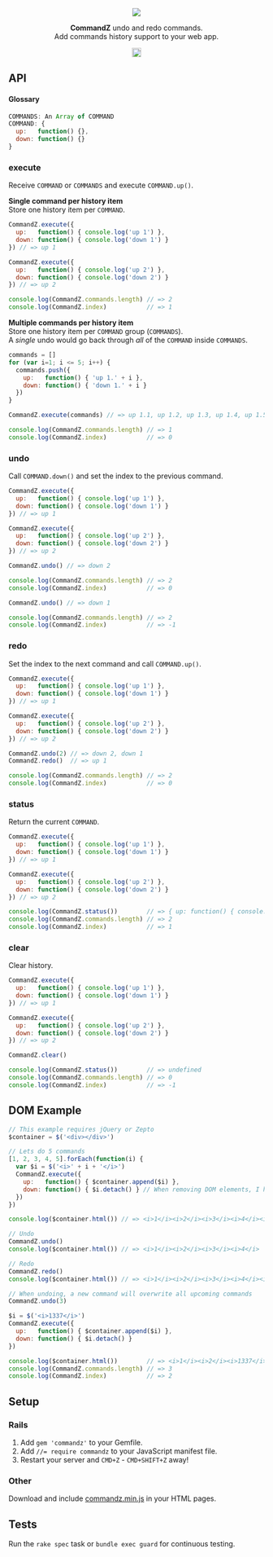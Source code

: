 <p align="center">
  <a href="https://github.com/EtienneLem/commandz">
    <img src="https://f.cloud.github.com/assets/436043/1047139/032acfc8-1059-11e3-8baa-d22caee7e517.png">
  </a>
</p>

<p align="center">
  <strong>CommandZ</strong> undo and redo commands.<br>
  Add commands history support to your web app.
</p>

<p align="center">
  <a href="http://badge.fury.io/rb/commandz"><img src="https://badge.fury.io/rb/commandz@2x.png" alt="Gem Version" height="18"></a>
</p>

## API
#### Glossary
```js
COMMANDS: An Array of COMMAND
COMMAND: {
  up:   function() {},
  down: function() {}
}
```

### execute
Receive `COMMAND` or `COMMANDS` and execute `COMMAND.up()`.

**Single command per history item**<br>
Store one history item per `COMMAND`.

```js
CommandZ.execute({
  up:   function() { console.log('up 1') },
  down: function() { console.log('down 1') }
}) // => up 1

CommandZ.execute({
  up:   function() { console.log('up 2') },
  down: function() { console.log('down 2') }
}) // => up 2

console.log(CommandZ.commands.length) // => 2
console.log(CommandZ.index)           // => 1
```

**Multiple commands per history item**<br>
Store one history item per `COMMAND` group (`COMMANDS`).<br>
A *single* undo would go back through *all* of the `COMMAND` inside `COMMANDS`.

```js
commands = []
for (var i=1; i <= 5; i++) {
  commands.push({
    up:   function() { 'up 1.' + i },
    down: function() { 'down 1.' + i }
  })
}

CommandZ.execute(commands) // => up 1.1, up 1.2, up 1.3, up 1.4, up 1.5

console.log(CommandZ.commands.length) // => 1
console.log(CommandZ.index)           // => 0
```

### undo
Call `COMMAND.down()` and set the index to the previous command.

```js
CommandZ.execute({
  up:   function() { console.log('up 1') },
  down: function() { console.log('down 1') }
}) // => up 1

CommandZ.execute({
  up:   function() { console.log('up 2') },
  down: function() { console.log('down 2') }
}) // => up 2

CommandZ.undo() // => down 2

console.log(CommandZ.commands.length) // => 2
console.log(CommandZ.index)           // => 0

CommandZ.undo() // => down 1

console.log(CommandZ.commands.length) // => 2
console.log(CommandZ.index)           // => -1
```

### redo
Set the index to the next command and call `COMMAND.up()`.

```js
CommandZ.execute({
  up:   function() { console.log('up 1') },
  down: function() { console.log('down 1') }
}) // => up 1

CommandZ.execute({
  up:   function() { console.log('up 2') },
  down: function() { console.log('down 2') }
}) // => up 2

CommandZ.undo(2) // => down 2, down 1
CommandZ.redo()  // => up 1

console.log(CommandZ.commands.length) // => 2
console.log(CommandZ.index)           // => 0
```

### status
Return the current `COMMAND`.

```js
CommandZ.execute({
  up:   function() { console.log('up 1') },
  down: function() { console.log('down 1') }
}) // => up 1

CommandZ.execute({
  up:   function() { console.log('up 2') },
  down: function() { console.log('down 2') }
}) // => up 2

console.log(CommandZ.status())        // => { up: function() { console.log('up 2') }, down: function() { console.log('down 2') } }
console.log(CommandZ.commands.length) // => 2
console.log(CommandZ.index)           // => 1
```

### clear
Clear history.

```js
CommandZ.execute({
  up:   function() { console.log('up 1') },
  down: function() { console.log('down 1') }
}) // => up 1

CommandZ.execute({
  up:   function() { console.log('up 2') },
  down: function() { console.log('down 2') }
}) // => up 2

CommandZ.clear()

console.log(CommandZ.status())        // => undefined
console.log(CommandZ.commands.length) // => 0
console.log(CommandZ.index)           // => -1
```

## DOM Example
```js
// This example requires jQuery or Zepto
$container = $('<div></div>')

// Lets do 5 commands
[1, 2, 3, 4, 5].forEach(function(i) {
  var $i = $('<i>' + i + '</i>')
  CommandZ.execute({
    up:   function() { $container.append($i) },
    down: function() { $i.detach() } // When removing DOM elements, I highly recommend .detach()
  })
})

console.log($container.html()) // => <i>1</i><i>2</i><i>3</i><i>4</i><i>5</i>

// Undo
CommandZ.undo()
console.log($container.html()) // => <i>1</i><i>2</i><i>3</i><i>4</i>

// Redo
CommandZ.redo()
console.log($container.html()) // => <i>1</i><i>2</i><i>3</i><i>4</i><i>5</i>

// When undoing, a new command will overwrite all upcoming commands
CommandZ.undo(3)

$i = $('<i>1337</i>')
CommandZ.execute({
  up:   function() { $container.append($i) },
  down: function() { $i.detach() }
})

console.log($container.html())        // => <i>1</i><i>2</i><i>1337</i>
console.log(CommandZ.commands.length) // => 3
console.log(CommandZ.index)           // => 2
```

## Setup
### Rails
1. Add `gem 'commandz'` to your Gemfile.
2. Add `//= require commandz` to your JavaScript manifest file.
3. Restart your server and `CMD+Z` - `CMD+SHIFT+Z` away!

### Other
Download and include [commandz.min.js](https://raw.github.com/EtienneLem/commandz/master/commandz.min.js) in your HTML pages.

## Tests
Run the `rake spec` task or `bundle exec guard` for continuous testing.
